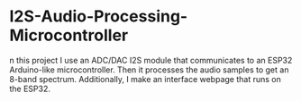 # I2S-Audio-Processing-Microcontroller
n this project I use an ADC/DAC I2S module that communicates to an ESP32 Arduino-like microcontroller. Then it processes the audio samples to get an 8-band spectrum. Additionally, I make an interface webpage that runs on the ESP32.
